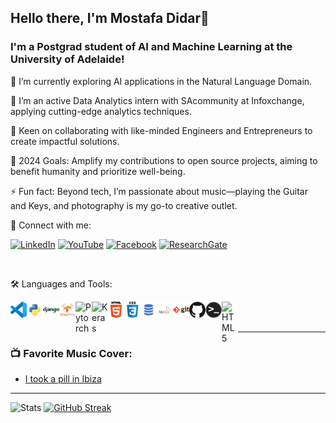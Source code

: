 ## Hello there, I'm Mostafa Didar👋
### I'm a Postgrad student of AI and Machine Learning at the University of Adelaide!

🔭 I’m currently exploring AI applications in the Natural Language Domain.

🌱 I’m an active Data Analytics intern with SAcommunity at Infoxchange, applying cutting-edge analytics techniques.

👯 Keen on collaborating with like-minded Engineers and Entrepreneurs to create impactful solutions.

🥅 2024 Goals: Amplify my contributions to open source projects, aiming to benefit humanity and prioritize well-being.

⚡ Fun fact: Beyond tech, I’m passionate about music—playing the Guitar and Keys, and photography is my go-to creative outlet.

🤝 Connect with me:

[![LinkedIn](https://img.shields.io/badge/LinkedIn-0077B5?style=for-the-badge&logo=linkedin&logoColor=white)](https://www.linkedin.com/in/mostafa-didar-226855140/)
[![YouTube](https://img.shields.io/badge/YouTube-FF0000?style=for-the-badge&logo=youtube&logoColor=white)](https://www.youtube.com/channel/UCAHQBevXtoNrAo4WKQp0Eew)
[![Facebook](https://img.shields.io/badge/Facebook-1877F2?style=for-the-badge&logo=facebook&logoColor=white)](https://www.facebook.com/mossydidar)
[![ResearchGate](https://img.shields.io/badge/ResearchGate-00CCBB?style=for-the-badge&logo=researchgate&logoColor=white)](https://www.researchgate.net/profile/Mostafa_Didar)



<br/>

🛠 Languages and Tools:

<img align="left" alt="Visual Studio Code" width="26px" src="https://raw.githubusercontent.com/github/explore/80688e429a7d4ef2fca1e82350fe8e3517d3494d/topics/visual-studio-code/visual-studio-code.png" />
<img align="left" alt="Python" width="26px" src="https://raw.githubusercontent.com/github/explore/80688e429a7d4ef2fca1e82350fe8e3517d3494d/topics/python/python.png" />
<img align="left" alt="Django" width="26px" src="https://raw.githubusercontent.com/github/explore/80688e429a7d4ef2fca1e82350fe8e3517d3494d/topics/django/django.png" />
<img align="left" alt="Tensorflow" width="26px" src="https://raw.githubusercontent.com/github/explore/80688e429a7d4ef2fca1e82350fe8e3517d3494d/topics/tensorflow/tensorflow.png" />
<img align="left" alt="Pytorch" width="26px" src="https://user-images.githubusercontent.com/26820783/89693367-20ca2e00-d930-11ea-9216-fad5d4c3911b.jpg" />
<img align="left" alt="Keras" width="26px" src="https://user-images.githubusercontent.com/26820783/89693033-1c514580-d92f-11ea-9b67-cdb5f2a25b6f.png" />
<img align="left" alt="HTML5" width="26px" src="https://raw.githubusercontent.com/github/explore/80688e429a7d4ef2fca1e82350fe8e3517d3494d/topics/html/html.png" />
<img align="left" alt="CSS3" width="26px" src="https://raw.githubusercontent.com/github/explore/80688e429a7d4ef2fca1e82350fe8e3517d3494d/topics/css/css.png" />
<img align="left" alt="SQL" width="26px" src="https://raw.githubusercontent.com/github/explore/80688e429a7d4ef2fca1e82350fe8e3517d3494d/topics/sql/sql.png" />
<img align="left" alt="MySQL" width="26px" src="https://raw.githubusercontent.com/github/explore/80688e429a7d4ef2fca1e82350fe8e3517d3494d/topics/mysql/mysql.png" />
<img align="left" alt="Git" width="26px" src="https://raw.githubusercontent.com/github/explore/80688e429a7d4ef2fca1e82350fe8e3517d3494d/topics/git/git.png" />
<img align="left" alt="GitHub" width="26px" src="https://raw.githubusercontent.com/github/explore/78df643247d429f6cc873026c0622819ad797942/topics/github/github.png" />
<img align="left" alt="HTML5" width="26px" src="https://raw.githubusercontent.com/github/explore/80688e429a7d4ef2fca1e82350fe8e3517d3494d/topics/terminal/terminal.png" />
<img align="left" alt="HTML5" width="26px" src="https://user-images.githubusercontent.com/26820783/89693228-b913e300-d92f-11ea-9acb-e01a80eef962.png" />

<br />
<br />



---

### 📺 Favorite Music Cover:
<!-- YOUTUBE:START -->
- [I took a pill in Ibiza](https://www.youtube.com/watch?v=BcZ8Lz0pHso)
<!-- YOUTUBE:END -->

---
![Stats](https://github-readme-stats.vercel.app/api?username=mossydidar&show_icons=true&theme=radical)
[![GitHub Streak](https://streak-stats.demolab.com/?user=mossydidar)](https://git.io/streak-stats)


[youtube]: https://www.youtube.com/channel/UCAHQBevXtoNrAo4WKQp0Eew
[linkedin]: https://www.linkedin.com/in/mostafa-didar-226855140/
[facebook]: https://www.facebook.com/mossydidar
[researchgate]: https://www.researchgate.net/profile/Mostafa_Didar
